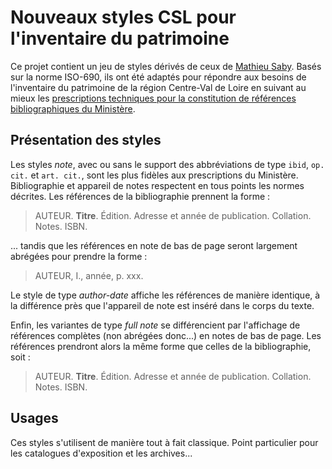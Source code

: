 # Nouveaux styles CSL pour l'inventaire du patrimoine

Ce projet contient un jeu de styles dérivés de ceux de [Mathieu Saby](https://github.com/msaby/wip-zotero-styles). Basés sur la norme ISO-690, ils ont été adaptés pour répondre aux besoins de l'inventaire du patrimoine de la région Centre-Val de Loire en suivant au mieux les [prescriptions techniques pour la constitution de références bibliographiques du Ministère](http://www.culture.gouv.fr/culture/dp/inventaire/extranetIGPC/normes/constit_normesbiblio.pdf).


## Présentation des styles

Les styles *note*, avec ou sans le support des abbréviations de type `ibid`, `op. cit.` et `art. cit.`, sont les plus fidèles aux prescriptions du Ministère. Bibliographie et appareil de notes respectent en tous points les normes décrites. Les références de la bibliographie prennent la forme :
> AUTEUR. **Titre**. Édition. Adresse et année de publication. Collation. Notes. ISBN.

... tandis que les références en note de bas de page seront largement abrégées pour prendre la forme :
> AUTEUR, I., année, p. xxx.

Le style de type *author-date* affiche les références de manière identique, à la différence près que l'appareil de note est inséré dans le corps du texte.

Enfin, les variantes de type *full note* se différencient par l'affichage de références complètes (non abrégées donc...) en notes de bas de page. Les références prendront alors la même forme que celles de la bibliographie, soit : 
> AUTEUR. **Titre**. Édition. Adresse et année de publication. Collation. Notes. ISBN.


## Usages

Ces styles s'utilisent de manière tout à fait classique. Point particulier pour les catalogues d'exposition et les archives... 
